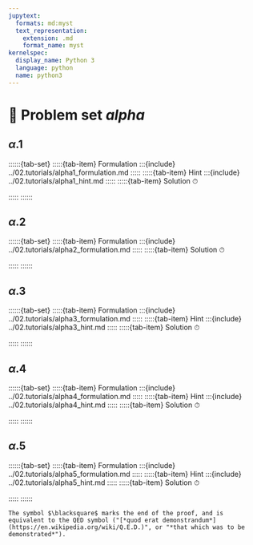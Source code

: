 ```yaml
---
jupytext:
  formats: md:myst
  text_representation:
    extension: .md
    format_name: myst
kernelspec:
  display_name: Python 3
  language: python
  name: python3
---
```


# 🔬 Problem set *alpha*


## $\alpha$.1

::::::{tab-set}
:::::{tab-item} Formulation
:::{include} ../02.tutorials/alpha1_formulation.md
:::::
:::::{tab-item} Hint
:::{include} ../02.tutorials/alpha1_hint.md
:::::
:::::{tab-item} Solution
⏱
<!-- :::{include} ../02.tutorials/alpha1_solution.md -->
:::::
::::::

## $\alpha$.2

::::::{tab-set}
:::::{tab-item} Formulation
:::{include} ../02.tutorials/alpha2_formulation.md
:::::
:::::{tab-item} Solution
⏱
<!-- :::{include} ../02.tutorials/alpha2_solution.md -->
:::::
::::::

## $\alpha$.3

::::::{tab-set}
:::::{tab-item} Formulation
:::{include} ../02.tutorials/alpha3_formulation.md
:::::
:::::{tab-item} Hint
:::{include} ../02.tutorials/alpha3_hint.md
:::::
:::::{tab-item} Solution
⏱
<!-- :::{include} ../02.tutorials/alpha3_solution.md -->
:::::
::::::

## $\alpha$.4

::::::{tab-set}
:::::{tab-item} Formulation
:::{include} ../02.tutorials/alpha4_formulation.md
:::::
:::::{tab-item} Hint
:::{include} ../02.tutorials/alpha4_hint.md
:::::
:::::{tab-item} Solution
⏱
<!-- :::{include} ../02.tutorials/alpha4_solution.md -->
:::::
::::::

## $\alpha$.5

::::::{tab-set}
:::::{tab-item} Formulation
:::{include} ../02.tutorials/alpha5_formulation.md
:::::
:::::{tab-item} Hint
:::{include} ../02.tutorials/alpha5_hint.md
:::::
:::::{tab-item} Solution
⏱
<!-- :::{include} ../02.tutorials/alpha5_solution.md -->
:::::
::::::

```{note}
The symbol $\blacksquare$ marks the end of the proof, and is equivalent to the QED symbol ("[*quod erat demonstrandum*](https://en.wikipedia.org/wiki/Q.E.D.)", or "*that which was to be demonstrated*").
```
